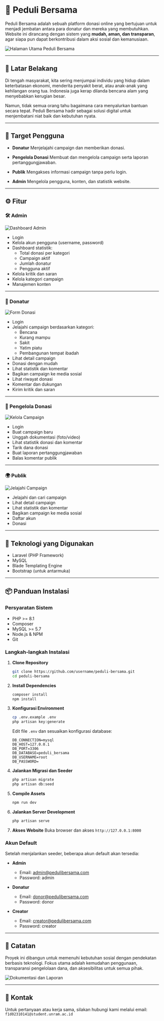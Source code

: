 # 🌱 Peduli Bersama

Peduli Bersama adalah sebuah platform donasi online yang bertujuan untuk menjadi jembatan antara para donatur dan mereka yang membutuhkan. Website ini dirancang dengan sistem yang **mudah, aman, dan transparan**, agar siapa pun dapat berkontribusi dalam aksi sosial dan kemanusiaan.

![Halaman Utama Peduli Bersama](docs/home.png)

---

## 📌 Latar Belakang

Di tengah masyarakat, kita sering menjumpai individu yang hidup dalam keterbatasan ekonomi, menderita penyakit berat, atau anak-anak yang kehilangan orang tua. Indonesia juga kerap dilanda bencana alam yang menyebabkan kerugian besar.

Namun, tidak semua orang tahu bagaimana cara menyalurkan bantuan secara tepat. Peduli Bersama hadir sebagai solusi digital untuk menjembatani niat baik dan kebutuhan nyata.

---

## 👥 Target Pengguna

- **Donatur**
  Menjelajahi campaign dan memberikan donasi.

- **Pengelola Donasi**
  Membuat dan mengelola campaign serta laporan pertanggungjawaban.

- **Publik**
  Mengakses informasi campaign tanpa perlu login.

- **Admin**
  Mengelola pengguna, konten, dan statistik website.

---

## ⚙️ Fitur

### 🛠️ Admin

![Dashboard Admin](docs/dashboard%20admin.png)

- Login
- Kelola akun pengguna (username, password)
- Dashboard statistik:
  - Total donasi per kategori
  - Campaign aktif
  - Jumlah donatur
  - Pengguna aktif
- Kelola kritik dan saran
- Kelola kategori campaign
- Manajemen konten

---

### 💝 Donatur

![Form Donasi](docs/form%20donasi.png)

- Login
- Jelajahi campaign berdasarkan kategori:
  - Bencana
  - Kurang mampu
  - Sakit
  - Yatim piatu
  - Pembangunan tempat ibadah
- Lihat detail campaign
- Donasi dengan mudah
- Lihat statistik dan komentar
- Bagikan campaign ke media sosial
- Lihat riwayat donasi
- Komentar dan dukungan
- Kirim kritik dan saran

---

### 📢 Pengelola Donasi

![Kelola Campaign](docs/kelola%20campaign.png)

- Login
- Buat campaign baru
- Unggah dokumentasi (foto/video)
- Lihat statistik donasi dan komentar
- Tarik dana donasi
- Buat laporan pertanggungjawaban
- Balas komentar publik

---

### 🌍 Publik

![Jelajahi Campaign](docs/jelajahi%20campaign.png)

- Jelajahi dan cari campaign
- Lihat detail campaign
- Lihat statistik dan komentar
- Bagikan campaign ke media sosial
- Daftar akun
- Donasi

---

## 🚀 Teknologi yang Digunakan

- Laravel (PHP Framework)
- MySQL
- Blade Templating Engine
- Bootstrap (untuk antarmuka)

---

## 📦 Panduan Instalasi

### Persyaratan Sistem
- PHP >= 8.1
- Composer
- MySQL >= 5.7
- Node.js & NPM
- Git

### Langkah-langkah Instalasi

1. **Clone Repository**
   ```bash
   git clone https://github.com/username/peduli-bersama.git
   cd peduli-bersama
   ```

2. **Install Dependencies**
   ```bash
   composer install
   npm install
   ```

3. **Konfigurasi Environment**
   ```bash
   cp .env.example .env
   php artisan key:generate
   ```
   Edit file `.env` dan sesuaikan konfigurasi database:
   ```
   DB_CONNECTION=mysql
   DB_HOST=127.0.0.1
   DB_PORT=3306
   DB_DATABASE=peduli_bersama
   DB_USERNAME=root
   DB_PASSWORD=
   ```

4. **Jalankan Migrasi dan Seeder**
   ```bash
   php artisan migrate
   php artisan db:seed
   ```

5. **Compile Assets**
   ```bash
   npm run dev
   ```

6. **Jalankan Server Development**
   ```bash
   php artisan serve
   ```

7. **Akses Website**
   Buka browser dan akses `http://127.0.0.1:8000`

### Akun Default
Setelah menjalankan seeder, beberapa akun default akan tersedia:

- **Admin**
  - Email: admin@pedulibersama.com
  - Password: admin

- **Donatur**
  - Email: donor@pedulibersama.com
  - Password: donor

- **Creator**
  - Email: creator@pedulibersama.com
  - Password: creator

---

## 📝 Catatan

Proyek ini dibangun untuk memenuhi kebutuhan sosial dengan pendekatan berbasis teknologi. Fokus utama adalah kemudahan penggunaan, transparansi pengelolaan dana, dan aksesibilitas untuk semua pihak.

![Dokumentasi dan Laporan](docs/dokumentasi%20dan%20laporan.png)

---

## 📩 Kontak

Untuk pertanyaan atau kerja sama, silakan hubungi kami melalui email: `f1d02310141@student.unram.ac.id`
